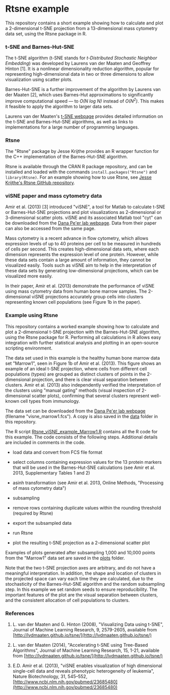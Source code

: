 Rtsne example
=============

This repository contains a short example showing how to calculate and plot a 2-dimensional t-SNE projection from a 13-dimensional mass cytometry data set, using the Rtsne package in R.


### t-SNE and Barnes-Hut-SNE

The t-SNE algorithm (t-SNE stands for *t-Distributed Stochastic Neighbor Embedding*) was developed by Laurens van der Maaten and Geoffrey Hinton [1]. It is a nonlinear dimensionality reduction algorithm, popular for representing high-dimensional data in two or three dimensions to allow visualization using scatter plots.

Barnes-Hut-SNE is a further improvement of the algorithm by Laurens van der Maaten [2], which uses Barnes-Hut approximations to significantly improve computational speed — to *O(N log N)* instead of *O(N<sup>2</sup>)*. This makes it feasible to apply the algorithm to larger data sets.

Laurens van der Maaten's [t-SNE webpage](http://lvdmaaten.github.io/tsne/) provides detailed information on the t-SNE and Barnes-Hut-SNE algorithms, as well as links to implementations for a large number of programming languages.


### Rtsne

The "Rtsne" package by Jesse Krijthe provides an R wrapper function for the C++ implementation of the Barnes-Hut-SNE algorithm.

Rtsne is available through the CRAN R package repository, and can be installed and loaded with the commands `install.packages("Rtsne")` and `library(Rtsne)`. For an example showing how to use Rtsne, see [Jesse Krijthe's Rtsne GitHub repository](https://github.com/jkrijthe/Rtsne).


### viSNE paper and mass cytometry data

Amir et al. (2013) [3] introduced "viSNE", a tool for Matlab to calculate t-SNE or Barnes-Hut-SNE projections and plot visualizations as 2-dimensional or 3-dimensional scatter plots. viSNE and its associated Matlab tool "cyt" can be downloaded from the [Dana Pe'er lab webpage](http://www.c2b2.columbia.edu/danapeerlab/html/cyt.html). Data from their paper can also be accessed from the same page.

Mass cytometry is a recent advance in flow cytometry, which allows expression levels of up to 40 proteins per cell to be measured in hundreds of cells per second. This creates high-dimensional data sets, where each dimension represents the expression level of one protein. However, while these data sets contain a large amount of information, they cannot be visualized easily. Tools such as viSNE aim to help in the interpretation of these data sets by generating low-dimensional projections, which can be visualized more easily.

In their paper, Amir et al. (2013) demonstrate the performance of viSNE using mass cytometry data from human bone marrow samples. The 2-dimensional viSNE projections accurately group cells into clusters representing known cell populations (see Figure 1b in the paper).


### Example using Rtsne

This repository contains a worked example showing how to calculate and plot a 2-dimensional t-SNE projection with the Barnes-Hut-SNE algorithm, using the Rtsne package for R. Performing all calculations in R allows easy integration with further statistical analysis and plotting in an open-source scripting environment.

The data set used in this example is the healthy human bone marrow data set "Marrow1", seen in Figure 1b of Amir et al. (2013). This figure shows an example of an ideal t-SNE projection, where cells from different cell populations (types) are grouped as distinct clusters of points in the 2-dimensional projection, and there is clear visual separation between clusters. Amir et al. (2013) also independently verified the interpretation of the clusters using "manual gating" methods (visual inspection of 2-dimensional scatter plots), confirming that several clusters represent well-known cell types from immunology.

The data set can be downloaded from the [Dana Pe'er lab webpage](http://www.c2b2.columbia.edu/danapeerlab/html/cyt.html) (filename "visne_marrow1.fcs"). A copy is also saved in the [data](data/) folder in this repository.

The R script [Rtsne_viSNE_example_Marrow1.R](Rtsne_viSNE_example_Marrow1.R) contains all the R code for this example. The code consists of the following steps. Additional details are included in comments in the code.

* load data and convert from FCS file format

* select columns containing expression values for the 13 protein markers that will be used in the Barnes-Hut-SNE calculations (see Amir et al. 2013, Supplementary Tables 1 and 2)

* asinh transformation (see Amir et al. 2013, Online Methods, "Processing of mass cytometry data")

* subsampling

* remove rows containing duplicate values within the rounding threshold (required by Rtsne)

* export the subsampled data

* run Rtsne

* plot the resulting t-SNE projection as a 2-dimensional scatter plot

Examples of plots generated after subsampling 1,000 and 10,000 points from the "Marrow1" data set are saved in the [plots](plots/) folder.

Note that the two t-SNE projection axes are arbitrary, and do not have a meaningful interpretation. In addition, the shape and location of clusters in the projected space can vary each time they are calculated, due to the stochasticity of the Barnes-Hut-SNE algorithm and the random subsampling step. In this example we set random seeds to ensure reproducibility. The important features of the plot are the visual separation between clusters, and the consistent allocation of cell populations to clusters.


### References

1. L. van der Maaten and G. Hinton (2008), "Visualizing Data using t-SNE", Journal of Machine Learning Research, 9, 2579-2605, available from [http://lvdmaaten.github.io/tsne/](http://lvdmaaten.github.io/tsne/)

2. L. van der Maaten (2014), "Accelerating t-SNE using Tree-Based Algorithms", Journal of Machine Learning Research, 15, 1-21, available from [http://lvdmaaten.github.io/tsne/](http://lvdmaaten.github.io/tsne/)

3. E.D. Amir et al. (2013), "viSNE enables visualization of high dimensional single-cell data and reveals phenotypic heterogeneity of leukemia", Nature Biotechnology, 31, 545–552, [http://www.ncbi.nlm.nih.gov/pubmed/23685480](http://www.ncbi.nlm.nih.gov/pubmed/23685480)


